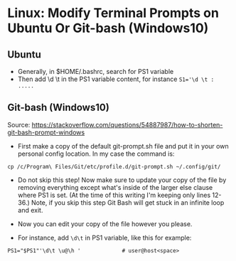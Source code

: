 # Linux: Modify Terminal Prompts on Ubuntu Or Git-bash (Windows10)

## Ubuntu

* Generally, in $HOME/.bashrc, search for PS1 variable
* Then add \d \t in the PS1 variable content, for instance `S1='\d \t : .....`

## Git-bash (Windows10)

Source: https://stackoverflow.com/questions/54887987/how-to-shorten-git-bash-prompt-windows

* First make a copy of the default git-prompt.sh file and put it in your own personal config location. In my case the command is:

```cp /c/Program\ Files/Git/etc/profile.d/git-prompt.sh ~/.config/git/```

* Do not skip this step! Now make sure to update your copy of the file by removing everything except what's inside of the larger else clause where PS1 is set. (At the time of this writing I'm keeping only lines 12-36.) Note, if you skip this step Git Bash will get stuck in an infinite loop and exit.

* Now you can edit your copy of the file however you please.

* For instance, add `\d\t` in PS1 variable, like this for example:

```PS1="$PS1"'\d\t \u@\h '             # user@host<space>```

